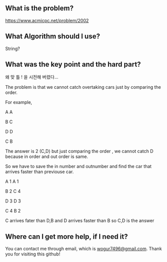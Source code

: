 ## What is the problem?

<https://www.acmicpc.net/problem/2002>

## What Algorithm should I use?

String?

## What was the key point and the hard part?

왜 맞 틀 ! 을 시전해 버렸다...

The problem is that we cannot catch overtaking cars just by comparing the order.

For example,

A                   A

B                   C

D                   D

C                   B

The answer is 2 (C,D) but just comparing the order , we cannot catch D because in order and out order is same.

So we have to save the in number and outnumber and find the car that arrives faster than previouse car.

A 1                   A 1

B 2                   C 4

D 3                   D 3

C 4                   B 2

C arrives fater than D,B and D arrives faster  than B so C,D is the answer

## Where can I get more help, if I need it?

You can contact me through email, which is wogur7496@gmail.com.
Thank you for visiting this github!
